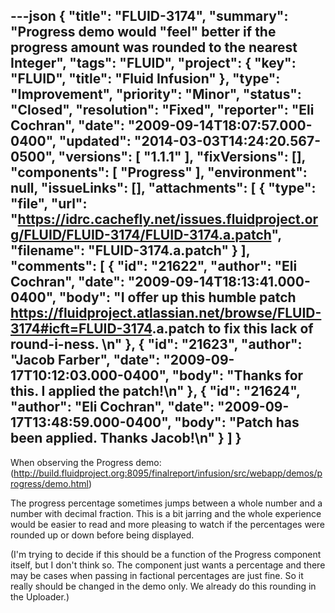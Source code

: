 ---json
{
  "title": "FLUID-3174",
  "summary": "Progress demo would \"feel\" better if the progress amount was rounded to the nearest Integer",
  "tags": "FLUID",
  "project": {
    "key": "FLUID",
    "title": "Fluid Infusion"
  },
  "type": "Improvement",
  "priority": "Minor",
  "status": "Closed",
  "resolution": "Fixed",
  "reporter": "Eli Cochran",
  "date": "2009-09-14T18:07:57.000-0400",
  "updated": "2014-03-03T14:24:20.567-0500",
  "versions": [
    "1.1.1"
  ],
  "fixVersions": [],
  "components": [
    "Progress"
  ],
  "environment": null,
  "issueLinks": [],
  "attachments": [
    {
      "type": "file",
      "url": "https://idrc.cachefly.net/issues.fluidproject.org/FLUID/FLUID-3174/FLUID-3174.a.patch",
      "filename": "FLUID-3174.a.patch"
    }
  ],
  "comments": [
    {
      "id": "21622",
      "author": "Eli Cochran",
      "date": "2009-09-14T18:13:41.000-0400",
      "body": "I offer up this humble patch <https://fluidproject.atlassian.net/browse/FLUID-3174#icft=FLUID-3174>.a.patch to fix this lack of round-i-ness.&#x20;\n"
    },
    {
      "id": "21623",
      "author": "Jacob Farber",
      "date": "2009-09-17T10:12:03.000-0400",
      "body": "Thanks for this. I applied the patch!\n"
    },
    {
      "id": "21624",
      "author": "Eli Cochran",
      "date": "2009-09-17T13:48:59.000-0400",
      "body": "Patch has been applied. Thanks Jacob!\n"
    }
  ]
}
---
When observing the Progress demo:\
(<http://build.fluidproject.org:8095/finalreport/infusion/src/webapp/demos/progress/demo.html>)

The progress percentage sometimes jumps between a whole number and a number with decimal fraction. This is a bit jarring and the whole experience would be easier to read and more pleasing to watch if the percentages were rounded up or down before being displayed.

(I'm trying to decide if this should be a function of the Progress component itself, but I don't think so. The component just wants a percentage and there may be cases when passing in factional percentages are just fine. So it really should be changed in the demo only. We already do this rounding in the Uploader.)

        